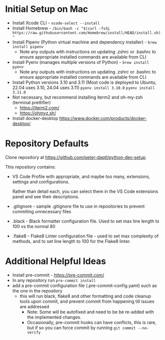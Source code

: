 # Initial Setup on Mac

* Install Xcode CLI - `xcode-select --install`
* Install Homebrew - `/bin/bash -c "$(curl -fsSL https://raw.githubusercontent.com/Homebrew/install/HEAD/install.sh)"`
* Install Pipenv (Python virtual machine and dependency installer) - `brew install pipenv`
	* Note any outputs with instructions on updating .zshrc or .bashrc to ensure appropriate installed commands are available from CLI
* Install Pyenv (manages multiple versions of Python) - `brew install pyenv`
	* Note any outputs with instructions on updating .zshrc or .bashrc to ensure appropriate installed commands are available from CLI
* Install Python versions 3.10 and 3.11 (Most code is deployed to Ubuntu, 22.04 uses 3.10, 24.04 uses 3.11) `pyenv install 3.10.0` `pyenv install 3.11.0`
* Not necessary, but recommend installing iterm2 and oh-my-zsh (terminal prettifier)
	* https://iterm2.com/
	* https://ohmyz.sh/
* Install docker-desktop https://www.docker.com/products/docker-desktop/

# Repository Defaults
Clone repository at https://github.com/peter-daptl/python-dev-setup

This repository contains:
* VS Code Profile with appropriate, and maybe too many, extensions, settings and configurations.

  Rather than detail each, you can select them in the VS Code extensions panel and see their descriptions.

* .gitignore - sample .gitignore file to use in repositories to prevent commiting unnecessary files

* .black - Black formatter configuration file. Used to set max line length to 100 vs the normal 80

* .flake8 - Flake8 Linter configuration file - used to set max complexity of methods, and to set line length to 100 for the Flake8 linter.

# Additional Helpful Ideas
* Install pre-commit - https://pre-commit.com/
* In any repository run `pre-commit install`
* add a pre-commit configuration file (.pre-commit-config.yaml) such as the one in the repository
	* this will run black, flake8 and other formatting and code cleanup tools upon commit, and prevent commit from happening till issues are addressed
		* Note: Some will be autofixed and need to be be re-added with the implemented changes.
		* Occasionally, pre-commit hooks can have conflicts, this is rare, but if so you can force commit by running `git commit --no-verify`
